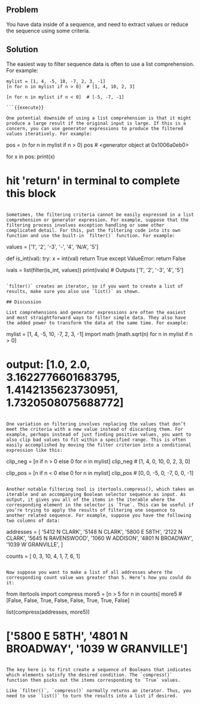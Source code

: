 ## Problem

You have data inside of a sequence, and need to extract values or reduce the sequence using some criteria.

## Solution

The easiest way to filter sequence data is often to use a list comprehension. For example:

```
mylist = [1, 4, -5, 10, -7, 2, 3, -1]
[n for n in mylist if n > 0]  # [1, 4, 10, 2, 3]

[n for n in mylist if n < 0]  # [-5, -7, -1]

```{{execute}}

One potential downside of using a list comprehension is that it might produce a large result if the original input is large. If this is a concern, you can use generator expressions to produce the filtered values iteratively. For example:

```
pos = (n for n in mylist if n > 0)
pos  # <generator object <genexpr> at 0x1006a0eb0>

for x in pos:
    print(x)

# hit 'return' in terminal to complete this block

```{{execute}}

Sometimes, the filtering criteria cannot be easily expressed in a list comprehension or generator expression. For example, suppose that the filtering process involves exception handling or some other complicated detail. For this, put the filtering code into its own function and use the built-in `filter()` function. For example:

```
values = ['1', '2', '-3', '-', '4', 'N/A', '5']

def is_int(val):
    try:
        x = int(val)
        return True
    except ValueError:
        return False

ivals = list(filter(is_int, values))
print(ivals)   # Outputs ['1', '2', '-3', '4', '5']
```{{execute}}

`filter()` creates an iterator, so if you want to create a list of results, make sure you also use `list()` as shown.

## Discussion

List comprehensions and generator expressions are often the easiest and most straightforward ways to filter simple data. They also have the added power to transform the data at the same time. For example:

```
mylist = [1, 4, -5, 10, -7, 2, 3, -1]
import math
[math.sqrt(n) for n in mylist if n > 0]
# output: [1.0, 2.0, 3.1622776601683795, 1.4142135623730951, 1.7320508075688772]

```{{execute}}

One variation on filtering involves replacing the values that don’t meet the criteria with a new value instead of discarding them. For example, perhaps instead of just finding positive values, you want to also clip bad values to fit within a specified range. This is often easily accomplished by moving the filter criterion into a conditional expression like this:

```
clip_neg = [n if n > 0 else 0 for n in mylist]
clip_neg   # [1, 4, 0, 10, 0, 2, 3, 0]

clip_pos = [n if n < 0 else 0 for n in mylist]
clip_pos   # [0, 0, -5, 0, -7, 0, 0, -1]

```{{execute}}

Another notable filtering tool is itertools.compress(), which takes an iterable and an accompanying Boolean selector sequence as input. As output, it gives you all of the items in the iterable where the corresponding element in the selector is `True`. This can be useful if you’re trying to apply the results of filtering one sequence to another related sequence. For example, suppose you have the following two columns of data:

```
addresses = [
    '5412 N CLARK',
    '5148 N CLARK',
    '5800 E 58TH',
    '2122 N CLARK',
    '5645 N RAVENSWOOD',
    '1060 W ADDISON',
    '4801 N BROADWAY',
    '1039 W GRANVILLE',
]

counts = [ 0, 3, 10, 4, 1, 7, 6, 1]
```{{execute}}

Now suppose you want to make a list of all addresses where the corresponding count value was greater than 5. Here’s how you could do it:

```
from itertools import compress
more5 = [n > 5 for n in counts]
more5   # [False, False, True, False, False, True, True, False]

list(compress(addresses, more5))
# ['5800 E 58TH', '4801 N BROADWAY', '1039 W GRANVILLE']
```{{execute}}

The key here is to first create a sequence of Booleans that indicates which elements satisfy the desired condition. The `compress()` function then picks out the items corresponding to `True` values.

Like `filter()`, `compress()` normally returns an iterator. Thus, you need to use `list()` to turn the results into a list if desired.